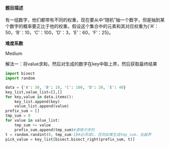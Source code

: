 #### **题目描述**

有一组数字，他们都带有不同的权重，现在要从中“随机”抽一个数字，但是抽到某个数字的概率要正比于他的权重。假设这个集合中的元素和其对应权重为{‘A’：50，‘B’：10，‘C’：100，‘D’：3，‘E’：60，‘F’：25}。

**难度系数**    

Medium

解法一：将value求和，然后对生成的数字在key中取上界，然后获取最终结果

```python
import bisect
import random

data = {'A': 30, 'B': 10, 'C': 100, 'D': 20, 'E': 40}
key_list,value_list=[],[]
for key,value in data.items():
    key_list.append(key)
    value_list.append(value)
prefix_sum = []
tmp_sum = 0
for value in value_list:
    tmp_sum += value
    prefix_sum.append(tmp_sum)#递增子序列
t = random.randint(0, tmp_sum-1)#必须减1，否则如果生成tmp_sum，会越界
pick_value = key_list[bisect.bisect_right(prefix_sum, t)]
```

